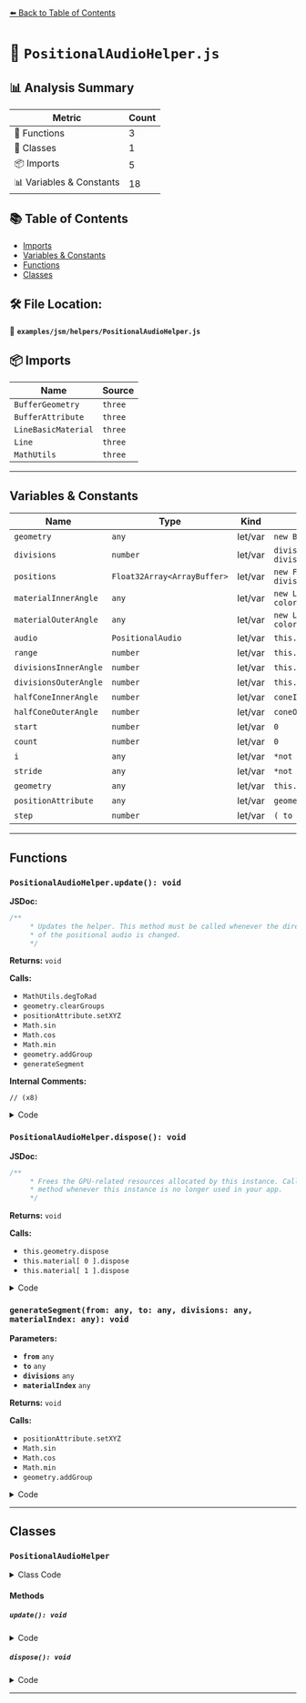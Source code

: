 [⬅️ Back to Table of Contents](../../../index.md)

# 📄 `PositionalAudioHelper.js`

## 📊 Analysis Summary

| Metric | Count |
|--------|-------|
| 🔧 Functions | 3 |
| 🧱 Classes | 1 |
| 📦 Imports | 5 |
| 📊 Variables & Constants | 18 |

## 📚 Table of Contents

- [Imports](#imports)
- [Variables & Constants](#variables-constants)
- [Functions](#functions)
- [Classes](#classes)

## 🛠️ File Location:
📂 **`examples/jsm/helpers/PositionalAudioHelper.js`**

## 📦 Imports

| Name | Source |
|------|--------|
| `BufferGeometry` | `three` |
| `BufferAttribute` | `three` |
| `LineBasicMaterial` | `three` |
| `Line` | `three` |
| `MathUtils` | `three` |


---

## Variables & Constants

| Name | Type | Kind | Value | Exported |
|------|------|------|-------|----------|
| `geometry` | `any` | let/var | `new BufferGeometry()` | ✗ |
| `divisions` | `number` | let/var | `divisionsInnerAngle + divisionsOuterAngle * 2` | ✗ |
| `positions` | `Float32Array<ArrayBuffer>` | let/var | `new Float32Array( ( divisions * 3 + 3 ) * 3 )` | ✗ |
| `materialInnerAngle` | `any` | let/var | `new LineBasicMaterial( { color: 0x00ff00 } )` | ✗ |
| `materialOuterAngle` | `any` | let/var | `new LineBasicMaterial( { color: 0xffff00 } )` | ✗ |
| `audio` | `PositionalAudio` | let/var | `this.audio` | ✗ |
| `range` | `number` | let/var | `this.range` | ✗ |
| `divisionsInnerAngle` | `number` | let/var | `this.divisionsInnerAngle` | ✗ |
| `divisionsOuterAngle` | `number` | let/var | `this.divisionsOuterAngle` | ✗ |
| `halfConeInnerAngle` | `number` | let/var | `coneInnerAngle / 2` | ✗ |
| `halfConeOuterAngle` | `number` | let/var | `coneOuterAngle / 2` | ✗ |
| `start` | `number` | let/var | `0` | ✗ |
| `count` | `number` | let/var | `0` | ✗ |
| `i` | `any` | let/var | `*not shown*` | ✗ |
| `stride` | `any` | let/var | `*not shown*` | ✗ |
| `geometry` | `any` | let/var | `this.geometry` | ✗ |
| `positionAttribute` | `any` | let/var | `geometry.attributes.position` | ✗ |
| `step` | `number` | let/var | `( to - from ) / divisions` | ✗ |


---

## Functions

### `PositionalAudioHelper.update(): void`

**JSDoc:**
```typescript
/**
	 * Updates the helper. This method must be called whenever the directional cone
	 * of the positional audio is changed.
	 */
```

**Returns:** `void`

**Calls:**

- `MathUtils.degToRad`
- `geometry.clearGroups`
- `positionAttribute.setXYZ`
- `Math.sin`
- `Math.cos`
- `Math.min`
- `geometry.addGroup`
- `generateSegment`

**Internal Comments:**
```
// (x8)
```

<details><summary>Code</summary>

```typescript
update() {

		const audio = this.audio;
		const range = this.range;
		const divisionsInnerAngle = this.divisionsInnerAngle;
		const divisionsOuterAngle = this.divisionsOuterAngle;

		const coneInnerAngle = MathUtils.degToRad( audio.panner.coneInnerAngle );
		const coneOuterAngle = MathUtils.degToRad( audio.panner.coneOuterAngle );

		const halfConeInnerAngle = coneInnerAngle / 2;
		const halfConeOuterAngle = coneOuterAngle / 2;

		let start = 0;
		let count = 0;
		let i;
		let stride;

		const geometry = this.geometry;
		const positionAttribute = geometry.attributes.position;

		geometry.clearGroups();

		//

		function generateSegment( from, to, divisions, materialIndex ) {

			const step = ( to - from ) / divisions;

			positionAttribute.setXYZ( start, 0, 0, 0 );
			count ++;

			for ( i = from; i < to; i += step ) {

				stride = start + count;

				positionAttribute.setXYZ( stride, Math.sin( i ) * range, 0, Math.cos( i ) * range );
				positionAttribute.setXYZ( stride + 1, Math.sin( Math.min( i + step, to ) ) * range, 0, Math.cos( Math.min( i + step, to ) ) * range );
				positionAttribute.setXYZ( stride + 2, 0, 0, 0 );

				count += 3;

			}

			geometry.addGroup( start, count, materialIndex );

			start += count;
			count = 0;

		}

		//

		generateSegment( - halfConeOuterAngle, - halfConeInnerAngle, divisionsOuterAngle, 0 );
		generateSegment( - halfConeInnerAngle, halfConeInnerAngle, divisionsInnerAngle, 1 );
		generateSegment( halfConeInnerAngle, halfConeOuterAngle, divisionsOuterAngle, 0 );

		//

		positionAttribute.needsUpdate = true;

		if ( coneInnerAngle === coneOuterAngle ) this.material[ 0 ].visible = false;

	}
```
</details>

### `PositionalAudioHelper.dispose(): void`

**JSDoc:**
```typescript
/**
	 * Frees the GPU-related resources allocated by this instance. Call this
	 * method whenever this instance is no longer used in your app.
	 */
```

**Returns:** `void`

**Calls:**

- `this.geometry.dispose`
- `this.material[ 0 ].dispose`
- `this.material[ 1 ].dispose`

<details><summary>Code</summary>

```typescript
dispose() {

		this.geometry.dispose();
		this.material[ 0 ].dispose();
		this.material[ 1 ].dispose();

	}
```
</details>

### `generateSegment(from: any, to: any, divisions: any, materialIndex: any): void`

**Parameters:**

- **`from`** `any`
- **`to`** `any`
- **`divisions`** `any`
- **`materialIndex`** `any`

**Returns:** `void`

**Calls:**

- `positionAttribute.setXYZ`
- `Math.sin`
- `Math.cos`
- `Math.min`
- `geometry.addGroup`

<details><summary>Code</summary>

```typescript
function generateSegment( from, to, divisions, materialIndex ) {

			const step = ( to - from ) / divisions;

			positionAttribute.setXYZ( start, 0, 0, 0 );
			count ++;

			for ( i = from; i < to; i += step ) {

				stride = start + count;

				positionAttribute.setXYZ( stride, Math.sin( i ) * range, 0, Math.cos( i ) * range );
				positionAttribute.setXYZ( stride + 1, Math.sin( Math.min( i + step, to ) ) * range, 0, Math.cos( Math.min( i + step, to ) ) * range );
				positionAttribute.setXYZ( stride + 2, 0, 0, 0 );

				count += 3;

			}

			geometry.addGroup( start, count, materialIndex );

			start += count;
			count = 0;

		}
```
</details>


---

## Classes

### `PositionalAudioHelper`

<details><summary>Class Code</summary>

```ts
class PositionalAudioHelper extends Line {

	/**
	 * Constructs a new positional audio helper.
	 *
	 * @param {PositionalAudio} audio - The audio to visualize.
	 * @param {number} [range=1] - The range of the directional cone.
	 * @param {number} [divisionsInnerAngle=16] - The number of divisions of the inner part of the directional cone.
	 * @param {number} [divisionsOuterAngle=2] The number of divisions of the outer part of the directional cone.
	 */
	constructor( audio, range = 1, divisionsInnerAngle = 16, divisionsOuterAngle = 2 ) {

		const geometry = new BufferGeometry();
		const divisions = divisionsInnerAngle + divisionsOuterAngle * 2;
		const positions = new Float32Array( ( divisions * 3 + 3 ) * 3 );
		geometry.setAttribute( 'position', new BufferAttribute( positions, 3 ) );

		const materialInnerAngle = new LineBasicMaterial( { color: 0x00ff00 } );
		const materialOuterAngle = new LineBasicMaterial( { color: 0xffff00 } );

		super( geometry, [ materialOuterAngle, materialInnerAngle ] );

		/**
		 * The audio to visualize.
		 *
		 * @type {PositionalAudio}
		 */
		this.audio = audio;

		/**
		 * The range of the directional cone.
		 *
		 * @type {number}
		 * @default 1
		 */
		this.range = range;

		/**
		 * The number of divisions of the inner part of the directional cone.
		 *
		 * @type {number}
		 * @default 16
		 */
		this.divisionsInnerAngle = divisionsInnerAngle;

		/**
		 * The number of divisions of the outer part of the directional cone.
		 *
		 * @type {number}
		 * @default 2
		 */
		this.divisionsOuterAngle = divisionsOuterAngle;

		this.type = 'PositionalAudioHelper';

		this.update();

	}

	/**
	 * Updates the helper. This method must be called whenever the directional cone
	 * of the positional audio is changed.
	 */
	update() {

		const audio = this.audio;
		const range = this.range;
		const divisionsInnerAngle = this.divisionsInnerAngle;
		const divisionsOuterAngle = this.divisionsOuterAngle;

		const coneInnerAngle = MathUtils.degToRad( audio.panner.coneInnerAngle );
		const coneOuterAngle = MathUtils.degToRad( audio.panner.coneOuterAngle );

		const halfConeInnerAngle = coneInnerAngle / 2;
		const halfConeOuterAngle = coneOuterAngle / 2;

		let start = 0;
		let count = 0;
		let i;
		let stride;

		const geometry = this.geometry;
		const positionAttribute = geometry.attributes.position;

		geometry.clearGroups();

		//

		function generateSegment( from, to, divisions, materialIndex ) {

			const step = ( to - from ) / divisions;

			positionAttribute.setXYZ( start, 0, 0, 0 );
			count ++;

			for ( i = from; i < to; i += step ) {

				stride = start + count;

				positionAttribute.setXYZ( stride, Math.sin( i ) * range, 0, Math.cos( i ) * range );
				positionAttribute.setXYZ( stride + 1, Math.sin( Math.min( i + step, to ) ) * range, 0, Math.cos( Math.min( i + step, to ) ) * range );
				positionAttribute.setXYZ( stride + 2, 0, 0, 0 );

				count += 3;

			}

			geometry.addGroup( start, count, materialIndex );

			start += count;
			count = 0;

		}

		//

		generateSegment( - halfConeOuterAngle, - halfConeInnerAngle, divisionsOuterAngle, 0 );
		generateSegment( - halfConeInnerAngle, halfConeInnerAngle, divisionsInnerAngle, 1 );
		generateSegment( halfConeInnerAngle, halfConeOuterAngle, divisionsOuterAngle, 0 );

		//

		positionAttribute.needsUpdate = true;

		if ( coneInnerAngle === coneOuterAngle ) this.material[ 0 ].visible = false;

	}

	/**
	 * Frees the GPU-related resources allocated by this instance. Call this
	 * method whenever this instance is no longer used in your app.
	 */
	dispose() {

		this.geometry.dispose();
		this.material[ 0 ].dispose();
		this.material[ 1 ].dispose();

	}

}
```
</details>

#### Methods

##### `update(): void`

<details><summary>Code</summary>

```ts
update() {

		const audio = this.audio;
		const range = this.range;
		const divisionsInnerAngle = this.divisionsInnerAngle;
		const divisionsOuterAngle = this.divisionsOuterAngle;

		const coneInnerAngle = MathUtils.degToRad( audio.panner.coneInnerAngle );
		const coneOuterAngle = MathUtils.degToRad( audio.panner.coneOuterAngle );

		const halfConeInnerAngle = coneInnerAngle / 2;
		const halfConeOuterAngle = coneOuterAngle / 2;

		let start = 0;
		let count = 0;
		let i;
		let stride;

		const geometry = this.geometry;
		const positionAttribute = geometry.attributes.position;

		geometry.clearGroups();

		//

		function generateSegment( from, to, divisions, materialIndex ) {

			const step = ( to - from ) / divisions;

			positionAttribute.setXYZ( start, 0, 0, 0 );
			count ++;

			for ( i = from; i < to; i += step ) {

				stride = start + count;

				positionAttribute.setXYZ( stride, Math.sin( i ) * range, 0, Math.cos( i ) * range );
				positionAttribute.setXYZ( stride + 1, Math.sin( Math.min( i + step, to ) ) * range, 0, Math.cos( Math.min( i + step, to ) ) * range );
				positionAttribute.setXYZ( stride + 2, 0, 0, 0 );

				count += 3;

			}

			geometry.addGroup( start, count, materialIndex );

			start += count;
			count = 0;

		}

		//

		generateSegment( - halfConeOuterAngle, - halfConeInnerAngle, divisionsOuterAngle, 0 );
		generateSegment( - halfConeInnerAngle, halfConeInnerAngle, divisionsInnerAngle, 1 );
		generateSegment( halfConeInnerAngle, halfConeOuterAngle, divisionsOuterAngle, 0 );

		//

		positionAttribute.needsUpdate = true;

		if ( coneInnerAngle === coneOuterAngle ) this.material[ 0 ].visible = false;

	}
```
</details>

##### `dispose(): void`

<details><summary>Code</summary>

```ts
dispose() {

		this.geometry.dispose();
		this.material[ 0 ].dispose();
		this.material[ 1 ].dispose();

	}
```
</details>


---